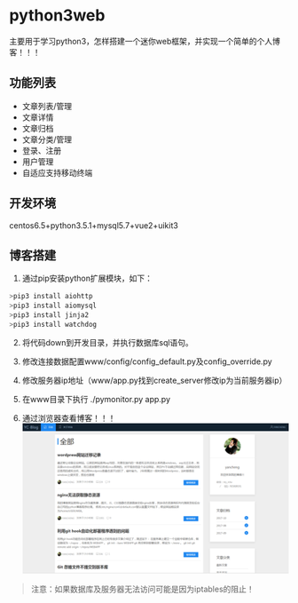 python3web
===========================
主要用于学习python3，怎样搭建一个迷你web框架，并实现一个简单的个人博客！！！


## 功能列表
* 文章列表/管理
* 文章详情
* 文章归档
* 文章分类/管理
* 登录、注册
* 用户管理
* 自适应支持移动终端
    
## 开发环境
centos6.5+python3.5.1+mysql5.7+vue2+uikit3
## 博客搭建

1. 通过pip安装python扩展模块，如下：
  ```Python
  >pip3 install aiohttp
  >pip3 install aiomysql
  >pip3 install jinja2
  >pip3 install watchdog
  ```
2. 将代码down到开发目录，并执行数据库sql语句。

3. 修改连接数据配置www/config/config_default.py及config_override.py

4. 修改服务器ip地址（www/app.py找到create_server修改ip为当前服务器ip）

4. 在www目录下执行 ./pymonitor.py app.py
5. 通过浏览器查看博客！！！
   ![](https://github.com/yanchengdegithub/python3web/raw/master/www/other/py_blog_index.png)

> 注意：如果数据库及服务器无法访问可能是因为iptables的阻止！

